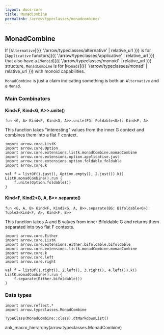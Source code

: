 ```yaml
---
layout: docs-core
title: MonadCombine
permalink: /arrow/typeclasses/monadcombine/
---
```


## MonadCombine




If [`Alternative`]({{ '/arrow/typeclasses/alternative' | relative_url }}) is for [`Applicative` functors]({{ '/arrow/typeclasses/applicative' | relative_url }}) that also have a [`Monoid`]({{ '/arrow/typeclasses/monoid' | relative_url }}) structure, `MonadCombine` is for [`Monads`]({{ '/arrow/typeclasses/monad' | relative_url }}) with monoid capabilities.

`MonadCombine` is just a claim indicating something is both an `Alternative` and a `Monad`.

### Main Combinators

#### Kind<F, Kind<G, A>>.unite()

`fun <G, A> Kind<F, Kind<G, A>>.unite(FG: Foldable<G>): Kind<F, A>`

This function takes "interesting" values from the inner G context and combines them into a flat F context.

```kotlin:ank
import arrow.core.ListK
import arrow.core.Option
import arrow.core.extensions.listk.monadCombine.monadCombine
import arrow.core.extensions.option.applicative.just
import arrow.core.extensions.option.foldable.foldable
import arrow.core.k

val f = listOf(1.just(), Option.empty(), 2.just()).k()
ListK.monadCombine().run {
    f.unite(Option.foldable())
}
```

#### Kind<F, Kind2<G, A, B>>.separate()

`fun <G, A, B> Kind<F, Kind2<G, A, B>>.separate(BG: Bifoldable<G>): Tuple2<Kind<F, A>, Kind<F, B>>`

This function takes A and B values from inner Bifoldable G and returns them separated into two flat F contexts.

```kotlin:ank
import arrow.core.Either
import arrow.core.ListK
import arrow.core.extensions.either.bifoldable.bifoldable
import arrow.core.extensions.listk.monadCombine.monadCombine
import arrow.core.k
import arrow.core.left
import arrow.core.right

val f = listOf(1.right(), 2.left(), 3.right(), 4.left()).k()
ListK.monadCombine().run {
    f.separate(Either.bifoldable())
}
```

### Data types

```kotlin:ank:replace
import arrow.reflect.*
import arrow.typeclasses.MonadCombine

TypeClass(MonadCombine::class).dtMarkdownList()
```

ank_macro_hierarchy(arrow.typeclasses.MonadCombine)
